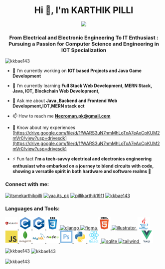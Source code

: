 <h1 align="center">Hi 👋, I'm KARTHIK PILLI</h1>
<div align="center"> <img src="https://raw.githubusercontent.com/jaiswaladi245/kkbae143/main/https://github.com/KKBAE143/KKBAE143/blob/main/WhatsApp%20Image%202023-10-17%20at%201.15.53%20AM.jpeg"> </div>
<h3 align="center">From Electrical and Electronic Engineering To IT Enthusiast : Pursuing a Passion for Computer Science and Engineering in IOT Specialization</h3>

<p align="left"> <img src="https://komarev.com/ghpvc/?username=kkbae143&label=Profile%20views&color=0e75b6&style=flat" alt="kkbae143" /> </p>

- 🔭 I’m currently working on **IOT based Projects and Java Game Development**

- 🌱 I’m currently learning **Full Stack Web Development, MERN Stack, Java, IOT, Blockchain Web Development,**

- 💬 Ask me about **Java ,Backend and Frontend Web Development,IOT,MERN stack ect**

- 📫 How to reach me **Necroman.pk@gmail.com**

- 📄 Know about my experiences [https://drive.google.com/file/d/1fWARS3uN7nmMhLoTxA7eAxCpKUM2mVr0/view?usp=drivesdk](https://drive.google.com/file/d/1fWARS3uN7nmMhLoTxA7eAxCpKUM2mVr0/view?usp=drivesdk)

- ⚡ Fun fact **I'm a tech-savvy electrical and electronics engineering enthusiast who embarked on a journey to blend circuits with code, showing a versatile spirit in both hardware and software realms 🌟**

<h3 align="left">Connect with me:</h3>
<p align="left">
<a href="https://linkedin.com/in/itsmekarthikpilli" target="blank"><img align="center" src="https://raw.githubusercontent.com/rahuldkjain/github-profile-readme-generator/master/src/images/icons/Social/linked-in-alt.svg" alt="itsmekarthikpilli" height="30" width="40" /></a>
<a href="https://instagram.com/yaa.its_pk" target="blank"><img align="center" src="https://raw.githubusercontent.com/rahuldkjain/github-profile-readme-generator/master/src/images/icons/Social/instagram.svg" alt="yaa.its_pk" height="30" width="40" /></a>
<a href="https://www.hackerrank.com/pillikarthik1911" target="blank"><img align="center" src="https://raw.githubusercontent.com/rahuldkjain/github-profile-readme-generator/master/src/images/icons/Social/hackerrank.svg" alt="pillikarthik1911" height="30" width="40" /></a>
<a href="https://www.leetcode.com/kkbae143" target="blank"><img align="center" src="https://raw.githubusercontent.com/rahuldkjain/github-profile-readme-generator/master/src/images/icons/Social/leet-code.svg" alt="kkbae143" height="30" width="40" /></a>
</p>

<h3 align="left">Languages and Tools:</h3>
<p align="left"> <a href="https://angular.io" target="_blank" rel="noreferrer"> <img src="https://raw.githubusercontent.com/devicons/devicon/master/icons/angularjs/angularjs-original-wordmark.svg" alt="angularjs" width="40" height="40"/> </a> <a href="https://www.cprogramming.com/" target="_blank" rel="noreferrer"> <img src="https://raw.githubusercontent.com/devicons/devicon/master/icons/c/c-original.svg" alt="c" width="40" height="40"/> </a> <a href="https://www.w3schools.com/cpp/" target="_blank" rel="noreferrer"> <img src="https://raw.githubusercontent.com/devicons/devicon/master/icons/cplusplus/cplusplus-original.svg" alt="cplusplus" width="40" height="40"/> </a> <a href="https://www.w3schools.com/css/" target="_blank" rel="noreferrer"> <img src="https://raw.githubusercontent.com/devicons/devicon/master/icons/css3/css3-original-wordmark.svg" alt="css3" width="40" height="40"/> </a> <a href="https://www.djangoproject.com/" target="_blank" rel="noreferrer"> <img src="https://cdn.worldvectorlogo.com/logos/django.svg" alt="django" width="40" height="40"/> </a> <a href="https://www.figma.com/" target="_blank" rel="noreferrer"> <img src="https://www.vectorlogo.zone/logos/figma/figma-icon.svg" alt="figma" width="40" height="40"/> </a> <a href="https://www.w3.org/html/" target="_blank" rel="noreferrer"> <img src="https://raw.githubusercontent.com/devicons/devicon/master/icons/html5/html5-original-wordmark.svg" alt="html5" width="40" height="40"/> </a> <a href="https://www.adobe.com/in/products/illustrator.html" target="_blank" rel="noreferrer"> <img src="https://www.vectorlogo.zone/logos/adobe_illustrator/adobe_illustrator-icon.svg" alt="illustrator" width="40" height="40"/> </a> <a href="https://www.java.com" target="_blank" rel="noreferrer"> <img src="https://raw.githubusercontent.com/devicons/devicon/master/icons/java/java-original.svg" alt="java" width="40" height="40"/> </a> <a href="https://developer.mozilla.org/en-US/docs/Web/JavaScript" target="_blank" rel="noreferrer"> <img src="https://raw.githubusercontent.com/devicons/devicon/master/icons/javascript/javascript-original.svg" alt="javascript" width="40" height="40"/> </a> <a href="https://www.mongodb.com/" target="_blank" rel="noreferrer"> <img src="https://raw.githubusercontent.com/devicons/devicon/master/icons/mongodb/mongodb-original-wordmark.svg" alt="mongodb" width="40" height="40"/> </a> <a href="https://www.mysql.com/" target="_blank" rel="noreferrer"> <img src="https://raw.githubusercontent.com/devicons/devicon/master/icons/mysql/mysql-original-wordmark.svg" alt="mysql" width="40" height="40"/> </a> <a href="https://nodejs.org" target="_blank" rel="noreferrer"> <img src="https://raw.githubusercontent.com/devicons/devicon/master/icons/nodejs/nodejs-original-wordmark.svg" alt="nodejs" width="40" height="40"/> </a> <a href="https://www.photoshop.com/en" target="_blank" rel="noreferrer"> <img src="https://raw.githubusercontent.com/devicons/devicon/master/icons/photoshop/photoshop-line.svg" alt="photoshop" width="40" height="40"/> </a> <a href="https://www.python.org" target="_blank" rel="noreferrer"> <img src="https://raw.githubusercontent.com/devicons/devicon/master/icons/python/python-original.svg" alt="python" width="40" height="40"/> </a> <a href="https://reactjs.org/" target="_blank" rel="noreferrer"> <img src="https://raw.githubusercontent.com/devicons/devicon/master/icons/react/react-original-wordmark.svg" alt="react" width="40" height="40"/> </a> <a href="https://www.sqlite.org/" target="_blank" rel="noreferrer"> <img src="https://www.vectorlogo.zone/logos/sqlite/sqlite-icon.svg" alt="sqlite" width="40" height="40"/> </a> <a href="https://tailwindcss.com/" target="_blank" rel="noreferrer"> <img src="https://www.vectorlogo.zone/logos/tailwindcss/tailwindcss-icon.svg" alt="tailwind" width="40" height="40"/> </a> <a href="https://vuejs.org/" target="_blank" rel="noreferrer"> <img src="https://raw.githubusercontent.com/devicons/devicon/master/icons/vuejs/vuejs-original-wordmark.svg" alt="vuejs" width="40" height="40"/> </a> </p>

<p><img align="left" src="https://github-readme-stats.vercel.app/api/top-langs?username=kkbae143&show_icons=true&locale=en&layout=compact" alt="kkbae143" /></p>

<p>&nbsp;<img align="center" src="https://github-readme-stats.vercel.app/api?username=kkbae143&show_icons=true&locale=en" alt="kkbae143" /></p>

<p><img align="center" src="https://github-readme-streak-stats.herokuapp.com/?user=kkbae143&" alt="kkbae143" /></p>


